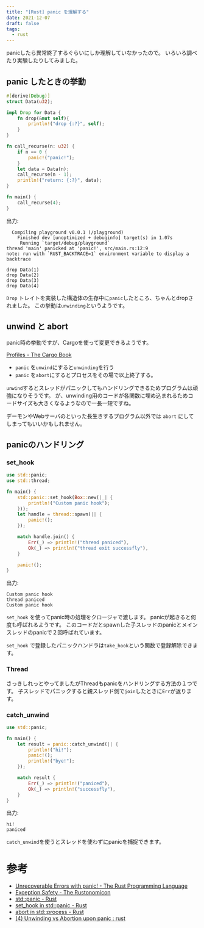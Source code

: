 ```yaml
---
title: "[Rust] panic を理解する"
date: 2021-12-07
draft: false
tags:
  - rust
---
```

panicしたら異常終了するぐらいにしか理解していなかったので。
いろいろ調べたり実験したりしてみました。

## panic したときの挙動

```rust
#[derive(Debug)]
struct Data(u32);

impl Drop for Data {
    fn drop(&mut self){
        println!("drop {:?}", self);
    }
}

fn call_recurse(n: u32) {
    if n == 0 {
        panic!("panic!");
    }
    let data = Data(n);
    call_recurse(n - 1);
    println!("return: {:?}", data);
}

fn main() {
    call_recurse(4);
}
```

出力:
```
  Compiling playground v0.0.1 (/playground)
    Finished dev [unoptimized + debuginfo] target(s) in 1.07s
     Running `target/debug/playground`
thread 'main' panicked at 'panic!', src/main.rs:12:9
note: run with `RUST_BACKTRACE=1` environment variable to display a backtrace

drop Data(1)
drop Data(2)
drop Data(3)
drop Data(4)
```

`Drop` トレイトを実装した構造体の生存中に`panic`したところ、ちゃんとdropされました。
この挙動は`unwinding`というようです。

## unwind と abort
panic時の挙動ですが、Cargoを使って変更できるようです。

[Profiles - The Cargo Book](https://doc.rust-lang.org/cargo/reference/profiles.html#panic)

- `panic` を`unwind`にすると`unwinding`を行う
- `panic` を`abort`にするとプロセスをその場で以上終了する。

`unwind`するとスレッドがパニックしてもハンドリングできるためプログラムは頑強になりそうです。
が、unwinding用のコードが各関数に埋め込まれるためコードサイズも大きくなるようなので一長一短ですね。

デーモンやWebサーバのといった長生きするプログラム以外では `abort` にしてしまってもいいかもしれません。

## panicのハンドリング
### set_hook
```rust
use std::panic;
use std::thread;

fn main() {
    std::panic::set_hook(Box::new(|_| {
        println!("Custom panic hook");
    }));
    let handle = thread::spawn(|| {
        panic!();
    });

    match handle.join() {
        Err(_) => println!("thread paniced"),
        Ok(_) => println!("thread exit successfly"),
    }

    panic!();
}
```

出力:
```
Custom panic hook
thread paniced
Custom panic hook
```

`set_hook` を使ってpanic時の処理をクロージャで渡します。
panicが起きると何度も呼ばれるようです。
このコードだとspawnした子スレッドのpanicとメインスレッドのpanicで２回呼ばれています。

`set_hook` で登録したパニックハンドラは`take_hook`という関数で登録解除できます。

### Thread
さっきしれっとやってましたがThreadもpanicをハンドリングする方法の１つです。
子スレッドでパニックすると親スレッド側で`join`したときに`Err`が返ります。

### catch_unwind
```rust
use std::panic;

fn main() {
    let result = panic::catch_unwind(|| {
        println!("hi!");
        panic!();
        println!("bye!");
    });

    match result {
        Err(_) => println!("paniced"),
        Ok(_) => println!("successfly"),
    }
}
```

出力:
```
hi!
paniced
```

`catch_unwind`を使うとスレッドを使わずにpanicを捕捉できます。

# 参考
- [Unrecoverable Errors with panic! - The Rust Programming Language](https://doc.rust-lang.org/book/ch09-01-unrecoverable-errors-with-panic.html)
- [Exception Safety - The Rustonomicon](https://doc.rust-lang.org/nomicon/exception-safety.html)
- [std::panic - Rust](https://doc.rust-lang.org/std/panic/index.html)
- [set_hook in std::panic - Rust](https://doc.rust-lang.org/std/panic/fn.set_hook.html)
- [abort in std::process - Rust](https://doc.rust-lang.org/std/process/fn.abort.html)
- [(4) Unwinding vs Abortion upon panic : rust](https://www.reddit.com/r/rust/comments/phws7n/unwinding_vs_abortion_upon_panic/hbncri9/?utm_source=share&utm_medium=web2x&context=3)
